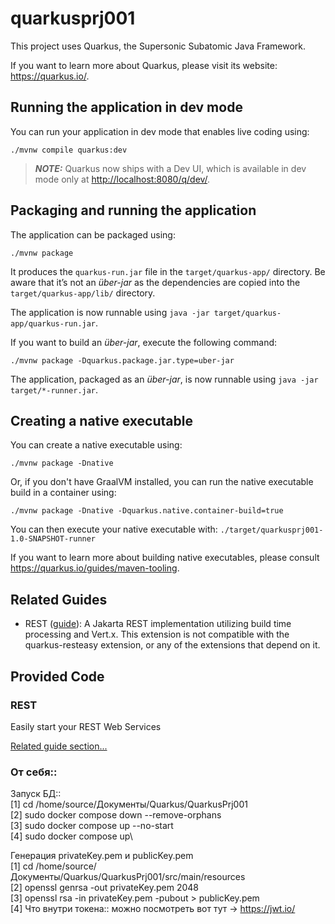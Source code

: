 # quarkusprj001

This project uses Quarkus, the Supersonic Subatomic Java Framework.

If you want to learn more about Quarkus, please visit its website: <https://quarkus.io/>.

## Running the application in dev mode

You can run your application in dev mode that enables live coding using:

```shell script
./mvnw compile quarkus:dev
```

> **_NOTE:_**  Quarkus now ships with a Dev UI, which is available in dev mode only
> at <http://localhost:8080/q/dev/>.

## Packaging and running the application

The application can be packaged using:

```shell script
./mvnw package
```

It produces the `quarkus-run.jar` file in the `target/quarkus-app/` directory.
Be aware that it’s not an _über-jar_ as the dependencies are copied into
the `target/quarkus-app/lib/` directory.

The application is now runnable using `java -jar target/quarkus-app/quarkus-run.jar`.

If you want to build an _über-jar_, execute the following command:

```shell script
./mvnw package -Dquarkus.package.jar.type=uber-jar
```

The application, packaged as an _über-jar_, is now runnable using `java -jar target/*-runner.jar`.

## Creating a native executable

You can create a native executable using:

```shell script
./mvnw package -Dnative
```

Or, if you don't have GraalVM installed, you can run the native executable build in a container
using:

```shell script
./mvnw package -Dnative -Dquarkus.native.container-build=true
```

You can then execute your native executable with: `./target/quarkusprj001-1.0-SNAPSHOT-runner`

If you want to learn more about building native executables, please
consult <https://quarkus.io/guides/maven-tooling>.

## Related Guides

- REST ([guide](https://quarkus.io/guides/rest)): A Jakarta REST implementation utilizing build time
  processing and Vert.x. This extension is not compatible with the quarkus-resteasy extension, or
  any of the extensions that depend on it.

## Provided Code

### REST

Easily start your REST Web Services

[Related guide section...](https://quarkus.io/guides/getting-started-reactive#reactive-jax-rs-resources)

### От себя::
Запуск БД::\
[1] cd /home/source/Документы/Quarkus/QuarkusPrj001\
[2] sudo docker compose down --remove-orphans\
[3] sudo docker compose up --no-start\
[4] sudo docker compose up\

Генерация privateKey.pem и publicKey.pem \
[1] cd /home/source/Документы/Quarkus/QuarkusPrj001/src/main/resources\
[2] openssl genrsa -out privateKey.pem 2048\
[3] openssl rsa -in privateKey.pem -pubout > publicKey.pem\
[4] Что внутри токена:: можно посмотреть вот тут -> https://jwt.io/ 
